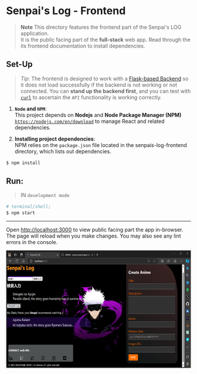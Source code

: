 # Senpai's Log - Frontend
> **Note**
> This directory features the frontend part of the Senpai's LOG application.  
> It is the public facing part of the **full-stack** web app. Read through the its frontend documentation to install dependencies.  


## Set-Up
> _Tip_: The frontend is designed to work with a [Flask-based Backend](../backend/flaskr/__init__.py) so it does not load successfully if the backend is not working or not connected. You can **stand up the backend first**, and you can test with [```curl```](https://curl.se/) to ascertain the `API` functionality is  working correctly.

1. **`Node` and `NPM`**:  
This project depends on **Nodejs** and **Node Package Manager (NPM)** [`https://nodejs.com/en/download`](https://nodejs.org/en/download/) to manage React and related dependencies.

2. **Installing project dependencies**:  
NPM relies on the `package.json` file located in the senpais-log-frontend directory, which lists out dependencies.

```bash
$ npm install
```

## Run:
> IN `development mode`  

```bash
# terminal/shell;
$ npm start
```

---
Open [http://localhost:3000](http://localhost:3000) to view public facing part the app in-browser.  
The page will reload when you make changes. You may also see any lint errors in the console.
<p align="center">
  <img align="center" src="./public/public-facing.png" title="Tiles" height="320" width="640" style="padding-right:100px;" />
</p>
